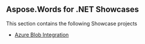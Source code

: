 ## Aspose.Words for .NET Showcases

This section contains the following Showcase projects
* [Azure Blob Integration](Azure_Blob_Integration_by_Aspose_Gis_for_NET)
